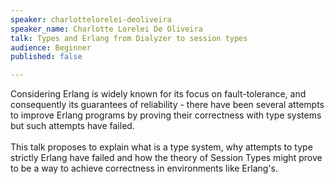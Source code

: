 ```yaml
---
speaker: charlottelorelei-deoliveira
speaker_name: Charlotte Lorelei De Oliveira
talk: Types and Erlang from Dialyzer to session types
audience: Beginner
published: false

---
```

<p>Considering Erlang is widely known for its focus on fault-tolerance, and consequently its guarantees of reliability - there have been several attempts to improve Erlang programs by proving their correctness with type systems but such attempts have failed.<br /><br />
 This talk proposes to explain what is a type system, why attempts to type strictly Erlang have failed and how the theory of Session Types might prove to be a way to achieve correctness in environments like Erlang's.</p>